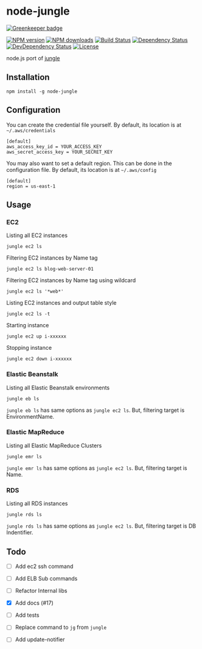 # node-jungle

[![Greenkeeper badge](https://badges.greenkeeper.io/moqada/node-jungle.svg)](https://greenkeeper.io/)

[![NPM version][npm-image]][npm-url]
[![NPM downloads][npm-download-image]][npm-download-url]
[![Build Status][travis-image]][travis-url]
[![Dependency Status][daviddm-image]][daviddm-url]
[![DevDependency Status][daviddm-dev-image]][daviddm-dev-url]
[![License][license-image]][license-url]

node.js port of [jungle](https://github.com/achiku/jungle)


## Installation

```
npm install -g node-jungle
```

## Configuration

You can create the credential file yourself. By default, its location is at `~/.aws/credentials`

```
[default]
aws_access_key_id = YOUR_ACCESS_KEY
aws_secret_access_key = YOUR_SECRET_KEY
```

You may also want to set a default region. This can be done in the configuration file. By default, its location is at `~/.aws/config`

```
[default]
region = us-east-1
```


## Usage

### EC2

Listing all EC2 instances

```
jungle ec2 ls
```

Filtering EC2 instances by Name tag

```
jungle ec2 ls blog-web-server-01
```

Filtering EC2 instances by Name tag using wildcard

```
jungle ec2 ls '*web*'
```

Listing EC2 instances and output table style

```
jungle ec2 ls -t
```

Starting instance

```
jungle ec2 up i-xxxxxx
```

Stopping instance

```
jungle ec2 down i-xxxxxx
```


### Elastic Beanstalk

Listing all Elastic Beanstalk environments

```
jungle eb ls
```

`jungle eb ls` has same options as `jungle ec2 ls`.
But, filtering target is EnvironmentName. 


### Elastic MapReduce

Listing all Elastic MapReduce Clusters

```
jungle emr ls
```

`jungle emr ls` has same options as `jungle ec2 ls`.
But, filtering target is Name.


### RDS

Listing all RDS instances

```
jungle rds ls
```

`jungle rds ls` has same options as `jungle ec2 ls`.
But, filtering target is DB Indentifier.


## Todo

- [ ] Add ec2 ssh command
- [ ] Add ELB Sub commands
- [ ] Refactor Internal libs
- [x] Add docs (#17)
- [ ] Add tests
- [ ] Replace command to `jg` from `jungle`
- [ ] Add update-notifier


[npm-url]: https://www.npmjs.com/package/node-jungle
[npm-image]: https://img.shields.io/npm/v/node-jungle.svg?style=flat-square
[npm-download-url]: https://www.npmjs.com/package/node-jungle
[npm-download-image]: https://img.shields.io/npm/dt/node-jungle.svg?style=flat-square
[travis-url]: https://travis-ci.org/moqada/node-jungle
[travis-image]: https://img.shields.io/travis/moqada/node-jungle.svg?style=flat-square
[daviddm-url]: https://david-dm.org/moqada/node-jungle
[daviddm-image]: https://img.shields.io/david/moqada/node-jungle.svg?style=flat-square
[daviddm-dev-url]: https://david-dm.org/moqada/node-jungle#info=devDependencies
[daviddm-dev-image]: https://img.shields.io/david/dev/moqada/node-jungle.svg?style=flat-square
[license-url]: http://opensource.org/licenses/MIT
[license-image]: https://img.shields.io/npm/l/node-jungle.svg?style=flat-square
